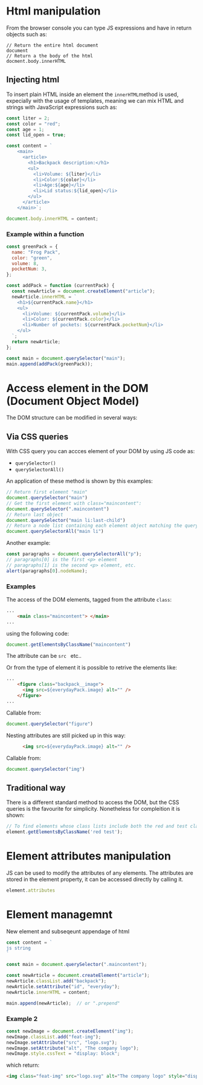 # Html manipulation

From the browser console you can type JS expressions and have in return objects such as:

```console
// Return the entire html document
document
// Return a the body of the html 
docment.body.innerHTML
``` 

## Injecting html
To insert plain HTML inside an element the ```innerHTML```method is used, expecially 
with the usage of templates, meaning we can mix HTML and strings with JavaScript
expressions such as:

```js
const liter = 2;
const color = "red"; 
const age = 1;
const lid_open = true;

const content = `
    <main>
      <article>
        <h1>Backpack description:</h1>
        <ul>
          <li>Volume: ${liter}</li>
          <li>Color:${color}</li>
          <li>Age:${age}</li>
          <li>Lid status:${lid_open}</li>
        </ul>
      </article>
    </main>`;

document.body.innerHTML = content;
```

### Example within a function

```js
const greenPack = {
  name: "Frog Pack",
  color: "green",
  volume: 8,
  pocketNum: 3,
};

const addPack = function (currentPack) {
  const newArticle = document.createElement("article");
  newArticle.innerHTML = `
    <h1>${currentPack.name}</h1>
    <ul>
      <li>Volume: ${currentPack.volume}</li>
      <li>Color: ${currentPack.color}</li>
      <li>Number of pockets: ${currentPack.pocketNum}</li>
    </ul>
  `;
  return newArticle;
};

const main = document.querySelector("main");
main.append(addPack(greenPack));
```

# Access element in the DOM (Document Object Model) 

The DOM structure can be modified in several ways:

## Via CSS queries

With CSS query you can accces element of your DOM by using JS code as:

- ```querySelector()```
- ```querySelectorAll()```

An application of these method is shown by this examples:

```js
// Return first element "main"
document.querySelector("main")
// Get the first element with class="maincontent":
document.querySelector(".maincontent")
// Return last object
document.querySelector("main li:last-child")
// Return a node list containing each element object matching the query
document.querySelectorAll("main li")
```
Another example:
```js
const paragraphs = document.querySelectorAll("p");
// paragraphs[0] is the first <p> element
// paragraphs[1] is the second <p> element, etc.
alert(paragraphs[0].nodeName);
```
### Examples

The access of the DOM elements, tagged from the attribute ```class```:

```html
...
    <main class="maincontent"> </main>
...
```
using the following code: 

```js
document.getElementsByClassName("maincontent")
```

The attribute can be ```src ```  etc.. 
<p></p> 
Or from the type of element it is possible to retrive the elements like:

```html
...
    <figure class="backpack__image">
      <img src=${everydayPack.image} alt="" />
    </figure>
...
```

Callable from:

```js
document.querySelector("figure")
```
Nesting attributes are still picked up in this way:

```html
      <img src=${everydayPack.image} alt="" />
```

Callable from:

```js
document.querySelector("img")
```

## Traditional way

There is a different standard method to access the DOM, but the CSS queries 
is the favourite for simplicity. Nonetheless for compleition it is shown:

```js
// To find elements whose class lists include both the red and test classes:
element.getElementsByClassName('red test');
``` 

# Element attributes manipulation
JS can be used to modify the attributes of any elements. The attributes 
are stored in the element property, it can be accessed directly by calling it.

```js
element.attributes
```

# Element managemnt

New element and subseqeunt appendage of html

```js
const content = `
js string
`

const main = document.querySelector(".maincontent");

const newArticle = document.createElement("article");
newArticle.classList.add("backpack");
newArticle.setAttribute("id", "everyday");
newArticle.innerHTML = content;

main.append(newArticle);  // or ".prepend" 
```

### Example 2

```js
const newImage = document.createElement("img");
newImage.classList.add("feat-img");
newImage.setAttribute("src", "logo.svg");
newImage.setAttribute("alt", "The company logo");
newImage.style.cssText = "display: block";
```

which return:

```html
<img class="feat-img" src="logo.svg" alt="The company logo" style="display: block;">
```

